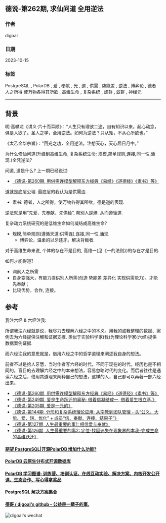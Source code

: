 ## 德说-第262期, 求仙问道 全用逆法   
                                                  
### 作者                                                  
digoal                                                  
                                                  
### 日期                                                  
2023-10-15                                        
                                                  
### 标签                                                  
PostgreSQL , PolarDB , 爱 , 奉献 , 光 , 道 , 供需 , 势能差 , 逆法 , 博弈论 , 德者 人之所得 使万物各得其所欲 , 高维生命 , 复杂系统 , 蜂群 , 蚁群 , 神经元     
                                                  
----                                                  
                                                  
## 背景     
明·高攀龙《讲义·六十而耳顺》：“人生只有理欲二途，自有知识以来，起心动念，俱是人欲了。圣人之学，全用逆法。如何为逆法？只从矩，不从心所欲也。”  
  
《太乙金华宗旨》：“回光之功，全用逆法，注想天心，天心居日月中。”  
  
为什么修仙问道(升级到高维生命, 复杂系统生命: 规模,简单规则,连接,同一性,涌现.)全凭逆法?    
  
问道, 道是什么? 上一期已经说过:   
- [《德说-第260期, 用供需连模型解释东方经典《易经》《道德经》《素书》等》](../202310/20231005_01.md)    
  
道就是底层公理. 最底层的我认为是供需连.   
- 素书: 德者，人之所得，使万物各得其所欲。德是道的表现.   
  
逆法就是用“先爱、先奉献、先供给”, 帮别人逆熵. 从而遵循道.   
  
  
复杂动力系统研究的是低维生命如何凝结成高维生命?   
- 规模,简单规则(遵循天道:供需连),连接,同一性,涌现.  
    - 博弈论，温柔的以牙还牙。解决背叛者.   
  
对于高维生命来说, 个体的存在不是目的, 高维一(见《一的法则》)的存在才是目的.   
  
如何才能得道?    
- 洞察人之所需  
- 自身变强大，有能力提供别人所需(创造 势能差 差异化 实现供需能力)。才能先奉献；  
- 比较优势，合作, 连接。  
  
  
  
## 参考  
我注六经 & 六经注我:   
  
所谓我注六经就是说，我尽力去理解六经之中的本义。用我的或我整理的数据、案例去为六经提供注解和证据支撑. 类似于实验科学家(我)为理论科学家(六经)提供数据案例证据.   
  
而六经注我的意思就是，借用六经之中的哲学道理来阐述我自身的想法。  
  
前者不过是拾人牙慧，当时作者写六经的时代，不同于现在的时代。经历也是不相同的，盲目的去理解六经之中的本来想法，容易忽略时代的变化。而后者往往是通读六经之后，借用其道理来阐释自己的想法，这样的人，自己都可以再著一部六经出来。  
  
- [《德说-第260期, 用供需连模型解释东方经典《易经》《道德经》《素书》等》](../202310/20231005_01.md)    
- [《德说-第249期, 爱是生命跃迁的奥秘: 借着信凝结成一, 借着爱生根立基.》](../202307/20230702_01.md)    
- [《德说-第205期, 爱是一元的》](../202303/20230312_01.md)    
- [《德说-第144期, 分形和复杂系统理论应用: 从宗教到团队管理 - 头“公义、大能、爱、饼、优化” + 成员“信、奉献、连接、结果子”》](../202209/20220916_02.md)    
- [《德说-第127期, 人生最重要的事1: 相信爱与奉献》](../202208/20220822_01.md)    
- [《德说-第126期, 人生最重要的事2: 定位-找回迷失在现象界的本我-完成生命的高维跃迁》](../202208/20220819_03.md)   
  
  
#### [期望 PostgreSQL|开源PolarDB 增加什么功能?](https://github.com/digoal/blog/issues/76 "269ac3d1c492e938c0191101c7238216")
  
  
#### [PolarDB 云原生分布式开源数据库](https://github.com/ApsaraDB "57258f76c37864c6e6d23383d05714ea")
  
  
#### [PolarDB 学习图谱: 训练营、培训认证、在线互动实验、解决方案、内核开发公开课、生态合作、写心得拿奖品](https://www.aliyun.com/database/openpolardb/activity "8642f60e04ed0c814bf9cb9677976bd4")
  
  
#### [PostgreSQL 解决方案集合](../201706/20170601_02.md "40cff096e9ed7122c512b35d8561d9c8")
  
  
#### [德哥 / digoal's github - 公益是一辈子的事.](https://github.com/digoal/blog/blob/master/README.md "22709685feb7cab07d30f30387f0a9ae")
  
  
![digoal's wechat](../pic/digoal_weixin.jpg "f7ad92eeba24523fd47a6e1a0e691b59")
  
